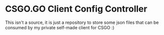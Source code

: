 # CSGO.GO Client Config Controller

This isn't a source, it is just a repository to store some json files that can be consumed by my private self-made client for CSGO :)

